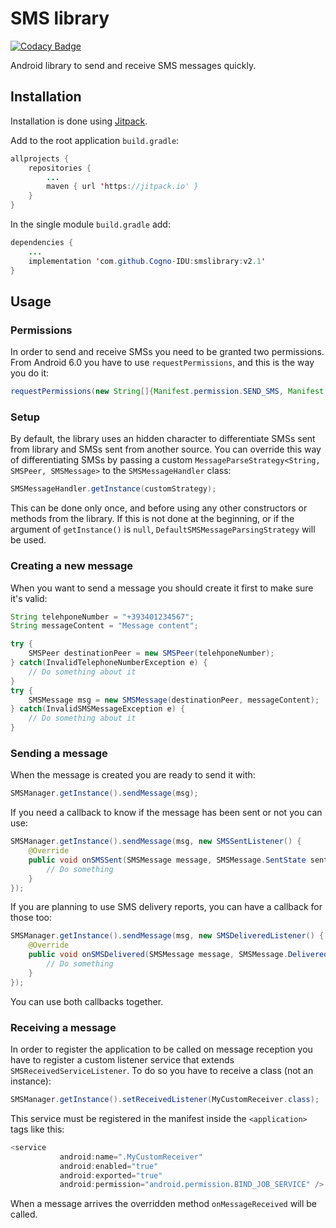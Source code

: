 # SMS library
[![Codacy Badge](https://api.codacy.com/project/badge/Grade/6a35c6f870564e06a4ddbc15c0299e86)](https://www.codacy.com/manual/CremaLuca/smslibrary?utm_source=github.com&amp;utm_medium=referral&amp;utm_content=Cogno-IDU/smslibrary&amp;utm_campaign=Badge_Grade)

Android library to send and receive SMS messages quickly.

## Installation
Installation is done using [Jitpack](https://jitpack.io).

Add to the root application `build.gradle`:
```java
allprojects {
    repositories {
        ...
        maven { url 'https://jitpack.io' }
    }
}
```
In the single module `build.gradle` add:
```java
dependencies {
    ...
    implementation 'com.github.Cogno-IDU:smslibrary:v2.1'
}
```
## Usage

### Permissions
In order to send and receive SMSs you need to be granted two permissions. From Android 6.0 you have to use
`requestPermissions`, and this is the way you do it:
```java
requestPermissions(new String[]{Manifest.permission.SEND_SMS, Manifest.permission.RECEIVE_SMS}, SMS_PERMISSIONS_CUSTOM_CODE);
```

### Setup
By default, the library uses an hidden character to differentiate SMSs sent from library and SMSs
sent from another source. You can override this way of differentiating SMSs by passing a custom
`MessageParseStrategy<String, SMSPeer, SMSMessage>` to the `SMSMessageHandler` class:
```java
SMSMessageHandler.getInstance(customStrategy);
```
This can be done only once, and before using any other constructors or methods from the library.
If this is not done at the beginning, or if the argument of `getInstance()` is `null`,
`DefaultSMSMessageParsingStrategy` will be used.

### Creating a new message
When you want to send a message you should create it first to make sure it's valid:
```java
String telehponeNumber = "+393401234567";
String messageContent = "Message content";

try {
    SMSPeer destinationPeer = new SMSPeer(telehponeNumber);
} catch(InvalidTelephoneNumberException e) {
    // Do something about it
}
try {
    SMSMessage msg = new SMSMessage(destinationPeer, messageContent);
} catch(InvalidSMSMessageException e) {
    // Do something about it
}
```

### Sending a message
When the message is created you are ready to send it with:
```java
SMSManager.getInstance().sendMessage(msg);
```
If you need a callback to know if the message has been sent or not you can use:
```java
SMSManager.getInstance().sendMessage(msg, new SMSSentListener() {
    @Override
    public void onSMSSent(SMSMessage message, SMSMessage.SentState sentState) {
        // Do something
    }
});
```
If you are planning to use SMS delivery reports, you can have a callback for those too:
```java
SMSManager.getInstance().sendMessage(msg, new SMSDeliveredListener() {
    @Override
    public void onSMSDelivered(SMSMessage message, SMSMessage.DeliveredState deliveredState) {
        // Do something
    }
});
```
You can use both callbacks together.

### Receiving a message
In order to register the application to be called on message reception you have
 to register a custom listener service that extends `SMSReceivedServiceListener`.
 To do so you have to receive a class (not an instance):
 ```java
 SMSManager.getInstance().setReceivedListener(MyCustomReceiver.class);
 ```
 This service must be registered in the manifest inside the `<application>` tags like this:
 ```java
 <service
            android:name=".MyCustomReceiver"
            android:enabled="true"
            android:exported="true"
            android:permission="android.permission.BIND_JOB_SERVICE" />
```
 When a message arrives the overridden method `onMessageReceived` will be called.